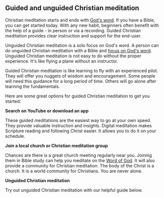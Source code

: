 ## Guided and unguided Christian meditation

Christian meditation starts and ends with [God's word](https://testimon.io/blog/is-jesus-the-word). If you have a Bible, you can get started today. With any new habit, beginners often benefit with the help of a guide - in person or via a recording. Guided Christian meditation provides clear instruction and support for the end-user.

Unguided Christian meditation is a solo focus on God's word. A person can do unguided Christian meditation with a Bible and [focus on God's word](https://testimon.io/blog/is-jesus-the-word). Unguided Christian meditation is not easy to do without the proper experience. It's like flying a plane without an instructor.

Guided Christian meditation is like learning to fly with an experienced pilot. They will offer you nuggets of wisdom and encouragement. Some people will need this guidance for a long period of time. Others will go alone after learning the fundamentals.

Here are some great options for guided Christian meditation to get you started:

**Search on YouTube or download an app**

These guided meditations are the easiest way to go at your own speed. They provide valuable instruction and insights. Digital meditation makes Scripture reading and following Christ easier. It allows you to do it on your schedule.

**Join a local church or Christian meditation group**

Chances are there is a great church meeting regularly near you. Joining them in Bible study can help you meditate on the [Word of God](https://testimon.io/blog/is-jesus-the-word). It will also provide a community for Christian meditation. The body of the Christ is a church. It is a world community for Christians. You are never alone.

**Unguided Christian meditation**

Try out unguided Christian meditation with our helpful guide below.
